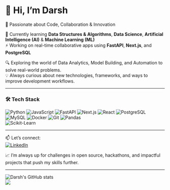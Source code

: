 # 👋 Hi, I’m Darsh

🚀 Passionate about Code, Collaboration & Innovation

🌱 Currently learning **Data Structures & Algorithms**, **Data Science**, **Artificial Intelligence (AI)** & **Machine Learning (ML)**  
⚡ Working on real-time collaborative apps using **FastAPI**, **Next.js**, and **PostgreSQL**

🔍 Exploring the world of Data Analytics, Model Building, and Automation to solve real-world problems.  
💡 Always curious about new technologies, frameworks, and ways to improve development workflows.

---

### 🛠️ Tech Stack

![Python](https://img.shields.io/badge/Python-3776AB?style=for-the-badge&logo=python&logoColor=white)
![JavaScript](https://img.shields.io/badge/JavaScript-F7DF1E?style=for-the-badge&logo=javascript&logoColor=black)
![FastAPI](https://img.shields.io/badge/FastAPI-005571?style=for-the-badge&logo=fastapi)
![Next.js](https://img.shields.io/badge/Next.js-000000?style=for-the-badge&logo=nextdotjs&logoColor=white)
![React](https://img.shields.io/badge/React-61DAFB?style=for-the-badge&logo=react&logoColor=black)
![PostgreSQL](https://img.shields.io/badge/PostgreSQL-316192?style=for-the-badge&logo=postgresql&logoColor=white)
![MySQL](https://img.shields.io/badge/MySQL-4479A1?style=for-the-badge&logo=mysql&logoColor=white)
![Docker](https://img.shields.io/badge/Docker-2496ED?style=for-the-badge&logo=docker&logoColor=white)
![Git](https://img.shields.io/badge/Git-F05032?style=for-the-badge&logo=git&logoColor=white)
![Pandas](https://img.shields.io/badge/Pandas-150458?style=for-the-badge&logo=pandas&logoColor=white)  
![Scikit-Learn](https://img.shields.io/badge/Scikit--Learn-F7931E?style=for-the-badge&logo=scikit-learn&logoColor=white)



---

📫 Let’s connect:  
[![LinkedIn](https://img.shields.io/badge/LinkedIn-0077B5?style=for-the-badge&logo=linkedin&logoColor=white)](https://www.linkedin.com/in/darsh-rawat-625a84322/)  

📈 I’m always up for challenges in open source, hackathons, and impactful projects that push my skills further.


---
![Darsh's GitHub stats](https://github-readme-stats.vercel.app/api?username=Darsh-Rawat&show_icons=true&theme=tokyonight&count_private=true) <br/>
![](https://leetcard.jacoblin.cool/darshr10?ext=heatmap?theme=nord)
